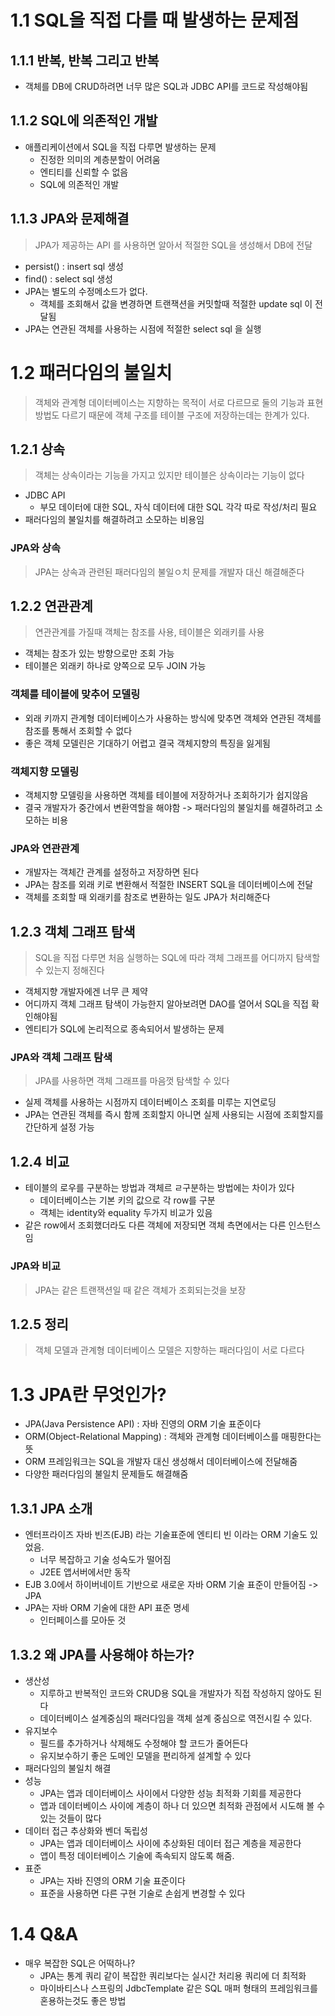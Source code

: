# 1.1 SQL을 직접 다를 때 발생하는 문제점

## 1.1.1 반복, 반복 그리고 반복
- 객체를 DB에 CRUD하려면 너무 많은 SQL과 JDBC API를 코드로 작성해야됨

## 1.1.2 SQL에 의존적인 개발
- 애플리케이션에서 SQL을 직접 다루면 발생하는 문제
  - 진정한 의미의 계층분할이 어려움
  - 엔티티를 신뢰할 수 없음
  - SQL에 의존적인 개발

## 1.1.3 JPA와 문제해결
> JPA가 제공하는 API 를 사용하면 알아서 적절한 SQL을 생성해서 DB에 전달
- persist() : insert sql 생성
- find() : select sql 생성
- JPA는 별도의 수정메소드가 없다. 
  - 객체를 조회해서 값을 변경하면 트랜잭션을 커밋할때 적절한 update sql 이 전달됨
- JPA는 연관된 객체를 사용하는 시점에 적절한 select sql 을 실행

# 1.2 패러다임의 불일치
> 객체와 관계형 데이터베이스는 지향하는 목적이 서로 다르므로 둘의 기능과 표현 방법도 다르기 때문에 객체 구조를 테이블 구조에 저장하는데는 한계가 있다.

## 1.2.1 상속
> 객체는 상속이라는 기능을 가지고 있지만 테이블은 상속이라는 기능이 없다
- JDBC API
  - 부모 데이터에 대한 SQL, 자식 데이터에 대한 SQL 각각 따로 작성/처리 필요
- 패러다임의 불일치를 해결하려고 소모하는 비용임

### JPA와 상속
> JPA는 상속과 관련된 패러다임의 불일ㅇ치 문제를 개발자 대신 해결해준다

## 1.2.2 연관관계
> 연관관계를 가질때 객체는 참조를 사용, 테이블은 외래키를 사용
- 객체는 참조가 있는 방향으로만 조회 가능
- 테이블은 외래키 하나로 양쪽으로 모두 JOIN 가능 

### 객체를 테이블에 맞추어 모델링
- 외래 키까지 관계형 데이터베이스가 사용하는 방식에 맞추면 객체와 연관된 객체를 참조를 통해서 조회할 수 없다
- 좋은 객체 모델린은 기대하기 어렵고 결국 객체지향의 특징을 잃게됨

### 객체지향 모델링
- 객체지향 모델링을 사용하면 객체를 테이블에 저장하거나 조회하기가 쉽지않음
- 결국 개발자가 중간에서 변환역할을 해야함 -> 패러다임의 불일치를 해결하려고 소모하는 비용

### JPA와 연관관계
- 개발자는 객체간 관계를 설정하고 저장하면 된다
- JPA는 참조를 외래 키로 변환해서 적절한 INSERT SQL을 데이터베이스에 전달
- 객체를 조회할 때 외래키를 참조로 변환하는 일도 JPA가 처리해준다

## 1.2.3 객체 그래프 탐색
> SQL을 직접 다루면 처음 실행하는 SQL에 따라 객체 그래프를 어디까지 탐색할 수 있는지 정해진다
- 객체지향 개발자에겐 너무 큰 제약
- 어디까지 객체 그래프 탐색이 가능한지 알아보려면 DAO를 열어서 SQL을 직접 확인해야됨
- 엔티티가 SQL에 논리적으로 종속되어서 발생하는 문제

### JPA와 객체 그래프 탐색
> JPA를 사용하면 객체 그래프를 마음껏 탐색할 수 있다
- 실제 객체를 사용하는 시점까지 데이터베이스 조회를 미루는 지연로딩
- JPA는 연관된 객체를 즉시 함께 조회할지 아니면 실제 사용되는 시점에 조회할지를 간단하게 설정 가능

## 1.2.4 비교
- 테이블의 로우를 구분하는 방법과 객체르 ㄹ구분하는 방법에는 차이가 있다
  - 데이터베이스는 기본 키의 값으로 각 row를 구분
  - 객체는 identity와 equality 두가지 비교가 있음
- 같은 row에서 조회했더라도 다른 객체에 저장되면 객체 측면에서는 다른 인스턴스임

### JPA와 비교
> JPA는 같은 트랜잭션일 때 같은 객체가 조회되는것을 보장

## 1.2.5 정리
> 객체 모델과 관계형 데이터베이스 모델은 지향하는 패러다임이 서로 다르다

# 1.3 JPA란 무엇인가?
- JPA(Java Persistence API) : 자바 진영의 ORM 기술 표준이다
- ORM(Object-Relational Mapping) : 객체와 관계형 데이터베이스를 매핑한다는 뜻
- ORM 프레임워크는 SQL을 개발자 대신 생성해서 데이터베이스에 전달해줌
- 다양한 패러다임의 불일치 문제들도 해결해줌

## 1.3.1 JPA 소개
- 엔터프라이즈 자바 빈즈(EJB) 라는 기술표준에 엔티티 빈 이라는 ORM 기술도 있었음.
  - 너무 복잡하고 기술 성숙도가 떨어짐
  - J2EE 앱서버에서만 동작
- EJB 3.0에서 하이버네이트 기반으로 새로운 자바 ORM 기술 표준이 만들어짐 -> JPA
- JPA는 자바 ORM 기술에 대한 API 표준 명세
  - 인터페이스를 모아둔 것

## 1.3.2 왜 JPA를 사용해야 하는가?
- 생산성
  - 지루하고 반복적인 코드와 CRUD용 SQL을 개발자가 직접 작성하지 않아도 된다
  - 데이터베이스 설계중심의 패러다임을 객체 설계 중심으로 역전시킬 수 있다.
- 유지보수
  - 필드를 추가하거나 삭제해도 수정해야 할 코드가 줄어든다
  - 유지보수하기 좋은 도메인 모델을 편리하게 설계할 수 있다
- 패러다임의 불일치 해결
- 성능
  - JPA는 앱과 데이터베이스 사이에서 다양한 성능 최적화 기회를 제공한다
  - 앱과 데이터베이스 사이에 계층이 하나 더 있으면 최적화 관점에서 시도해 볼 수 있는 것들이 많다
- 데이터 접근 추상화와 벤더 독립성
  - JPA는 앱과 데이터베이스 사이에 추상화된 데이터 접근 계층을 제공한다
  - 앱이 특정 데이터베이스 기술에 족속되지 않도록 해줌.
- 표준
  - JPA는 자바 진영의 ORM 기술 표준이다
  - 표준을 사용하면 다른 구현 기술로 손쉽게 변경할 수 있다

# 1.4 Q&A
- 매우 복잡한 SQL은 어떡하나?
  - JPA는 통계 쿼리 같이 복잡한 쿼리보다는 실시간 처리용 쿼리에 더 최적화
  - 마이바티스나 스프링의 JdbcTemplate 같은 SQL 매퍼 형태의 프레임워크를 혼용하는것도 좋은 방법



